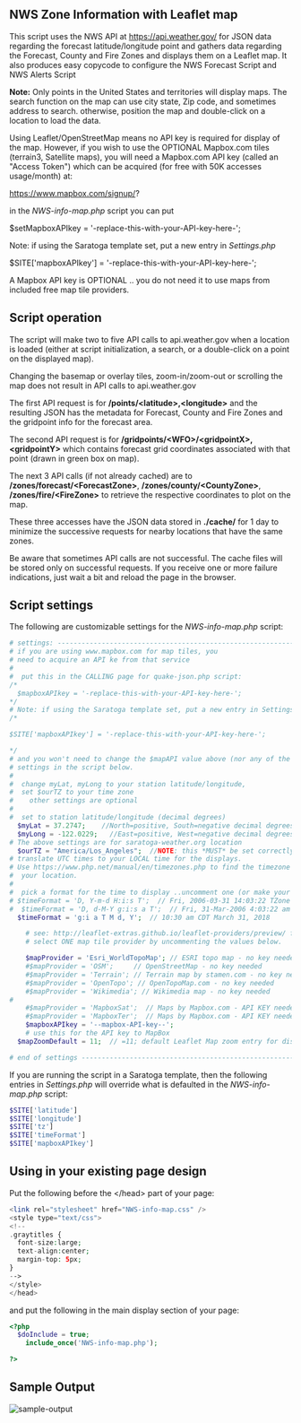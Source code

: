 ## NWS Zone Information with Leaflet map

This script uses the NWS API at https://api.weather.gov/ for
JSON data regarding the forecast latitude/longitude point and gathers data regarding the Forecast, County and Fire Zones and displays them on a Leaflet map.
It also produces easy copycode to configure the NWS Forecast Script and NWS Alerts Script

**Note:** Only points in the United States and territories will display maps.
The search function on the map can use city state, Zip code, and sometimes address to search.
otherwise, position the map and double-click on a location to load the data.

Using Leaflet/OpenStreetMap means no API key is required for display of the map. However, if you wish to use the OPTIONAL Mapbox.com tiles (terrain3, Satellite maps), you will need a Mapbox.com API key (called an "Access Token") which can be acquired (for free with 50K accesses usage/month) at:

https://www.mapbox.com/signup/?

in the _NWS-info-map.php_ script you can put

$setMapboxAPIkey = '-replace-this-with-your-API-key-here-';

Note: if using the Saratoga template set, put a new entry in _Settings.php_

$SITE['mapboxAPIkey'] = '-replace-this-with-your-API-key-here-';

A Mapbox API key is OPTIONAL .. you do not need it to use maps from included free map tile providers.

## Script operation

The script will make two to five API calls to api.weather.gov when a location is loaded 
(either at script initialization, a search, or a double-click on a point on the displayed map).

Changing the basemap or overlay tiles, zoom-in/zoom-out or scrolling the map does not result in API calls to api.weather.gov

The first API request is for **/points/&lt;latitude>,&lt;longitude>** 
and the resulting JSON has the metadata for Forecast, County and Fire Zones and the gridpoint info for the forecast area.

The second API request is for **/gridpoints/&lt;WFO>/&lt;gridpointX>,&lt;gridpointY>** 
which contains forecast grid coordinates associated with that point (drawn in green box on map).

The next 3 API calls (if not already cached) are to **/zones/forecast/&lt;ForecastZone>**,
**/zones/county/&lt;CountyZone>**,
**/zones/fire/&lt;FireZone>**
to retrieve the respective coordinates to plot on the map.
  
These three accesses have the JSON data stored in **./cache/** for 1 day 
to minimize the successive requests for nearby locations that have the same zones.

Be aware that sometimes API calls are not successful. The cache files
will be stored only on successful requests.  If you receive one or more
failure indications, just wait a bit and reload the page in the browser.

## Script settings

The following are customizable settings for the _NWS-info-map.php_ script:

```php
# settings: --------------------------------------------------------------------
# if you are using www.mapbox.com for map tiles, you
# need to acquire an API ke from that service
#
#  put this in the CALLING page for quake-json.php script:
/*
  $mapboxAPIkey = '-replace-this-with-your-API-key-here-';
*/
# Note: if using the Saratoga template set, put a new entry in Settings.php
/*

$SITE['mapboxAPIkey'] = '-replace-this-with-your-API-key-here-';

*/
# and you won't need to change the $mapAPI value above (nor any of the other
# settings in the script below.
#
#  change myLat, myLong to your station latitude/longitude,
#  set $ourTZ to your time zone
#    other settings are optional
#
#  set to station latitude/longitude (decimal degrees)
  $myLat = 37.2747;    //North=positive, South=negative decimal degrees
  $myLong = -122.0229;   //East=positive, West=negative decimal degrees
# The above settings are for saratoga-weather.org location
  $ourTZ = "America/Los_Angeles";  //NOTE: this *MUST* be set correctly to
# translate UTC times to your LOCAL time for the displays.
# Use https://www.php.net/manual/en/timezones.php to find the timezone suitable for
#  your location.
#
#  pick a format for the time to display ..uncomment one (or make your own)
# $timeFormat = 'D, Y-m-d H:i:s T';  // Fri, 2006-03-31 14:03:22 TZone
#  $timeFormat = 'D, d-M-Y g:i:s a T';  // Fri, 31-Mar-2006 4:03:22 am TZone
  $timeFormat = 'g:i a T M d, Y';  // 10:30 am CDT March 31, 2018

	# see: http://leaflet-extras.github.io/leaflet-providers/preview/ for additional maps
	# select ONE map tile provider by uncommenting the values below.

	$mapProvider = 'Esri_WorldTopoMap'; // ESRI topo map - no key needed
	#$mapProvider = 'OSM';     // OpenStreetMap - no key needed
	#$mapProvider = 'Terrain'; // Terrain map by stamen.com - no key needed
	#$mapProvider = 'OpenTopo'; // OpenTopoMap.com - no key needed
	#$mapProvider = 'Wikimedia'; // Wikimedia map - no key needed
#
	#$mapProvider = 'MapboxSat';  // Maps by Mapbox.com - API KEY needed in $mapboxAPIkey
	#$mapProvider = 'MapboxTer';  // Maps by Mapbox.com - API KEY needed in $mapboxAPIkey
	$mapboxAPIkey = '--mapbox-API-key--';
	# use this for the API key to MapBox
  $mapZoomDefault = 11;  // =11; default Leaflet Map zoom entry for display (1=world, 14=street)

# end of settings -------------------------------------------------------------

```

If you are running the script in a Saratoga template, then the following entries in _Settings.php_ will
override what is defaulted in the _NWS-info-map.php_ script:

```php
$SITE['latitude']
$SITE['longitude']
$SITE['tz']
$SITE['timeFormat']
$SITE['mapboxAPIkey']
```

## Using in your existing page design

Put the following before the &lt;/head> part of your page:

```php
<link rel="stylesheet" href="NWS-info-map.css" />
<style type="text/css">
<!--
.graytitles {
  font-size:large;
  text-align:center;
  margin-top: 5px;
}
-->
</style>
</head>
```
and put the following in the main display section of your page:

```php
<?php
  $doInclude = true;
	include_once('NWS-info-map.php');

?>
```
## Sample Output

![sample-output](https://github.com/user-attachments/assets/ac2cec96-a0b4-40ab-8265-7cb8b7d8939b)

